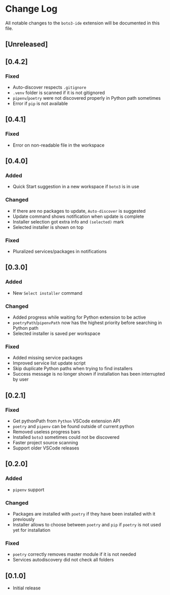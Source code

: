 # Change Log

All notable changes to the `boto3-ide` extension will be documented in this file.

## [Unreleased]

## [0.4.2]
### Fixed
- Auto-discover respects `.gitignore`
- `.venv` folder is scanned if it is not gitignored
- `pipenv`/`poetry` were not discovered properly in Python path sometimes
- Error if `pip` is not available

## [0.4.1]
### Fixed
- Error on non-readable file in the workspace

## [0.4.0]
### Added
- Quick Start suggestion in a new workspace if `boto3` is in use

### Changed
- If there are no packages to update, `Auto-discover` is suggested
- Update command shows notification when update is complete
- Installer selection got extra info and `(selected)` mark
- Selected installer is shown on top

### Fixed
- Pluralized services/packages in notifications

## [0.3.0]
### Added
- New `Select installer` command

### Changed
- Added progress while waiting for Python extension to be active
- `poetryPath`/`pipenvPath` now has the highest priority before searching in Python path
- Selected installer is saved per workspace

### Fixed
- Added missing service packages
- Improved service list update script
- Skip duplicate Python paths when trying to find installers
- Success message is no longer shown if installation has been interrupted by user

## [0.2.1]
### Fixed
- Get pythonPath from `Python` VSCode extension API
- `poetry` and `pipenv` can be found outside of current python
- Removed useless progress bars
- Installed `boto3` sometimes could not be discovered
- Faster project source scanning
- Support older VSCode releases

## [0.2.0]
### Added
- `pipenv` support

### Changed
- Packages are installed with `poetry` if they have been installed with it previously
- Installer allows to choose between `poetry` and `pip` if `poetry` is not used yet for installation

### Fixed
- `poetry` correctly removes master module if it is not needed
- Services autodiscovery did not check all folders

## [0.1.0]
- Initial release
